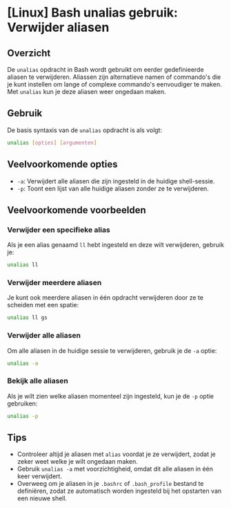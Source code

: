 # [Linux] Bash unalias gebruik: Verwijder aliasen

## Overzicht
De `unalias` opdracht in Bash wordt gebruikt om eerder gedefinieerde aliasen te verwijderen. Aliassen zijn alternatieve namen of commando's die je kunt instellen om lange of complexe commando's eenvoudiger te maken. Met `unalias` kun je deze aliasen weer ongedaan maken.

## Gebruik
De basis syntaxis van de `unalias` opdracht is als volgt:

```bash
unalias [opties] [argumenten]
```

## Veelvoorkomende opties
- `-a`: Verwijdert alle aliasen die zijn ingesteld in de huidige shell-sessie.
- `-p`: Toont een lijst van alle huidige aliasen zonder ze te verwijderen.

## Veelvoorkomende voorbeelden

### Verwijder een specifieke alias
Als je een alias genaamd `ll` hebt ingesteld en deze wilt verwijderen, gebruik je:

```bash
unalias ll
```

### Verwijder meerdere aliasen
Je kunt ook meerdere aliasen in één opdracht verwijderen door ze te scheiden met een spatie:

```bash
unalias ll gs
```

### Verwijder alle aliasen
Om alle aliasen in de huidige sessie te verwijderen, gebruik je de `-a` optie:

```bash
unalias -a
```

### Bekijk alle aliasen
Als je wilt zien welke aliasen momenteel zijn ingesteld, kun je de `-p` optie gebruiken:

```bash
unalias -p
```

## Tips
- Controleer altijd je aliasen met `alias` voordat je ze verwijdert, zodat je zeker weet welke je wilt ongedaan maken.
- Gebruik `unalias -a` met voorzichtigheid, omdat dit alle aliasen in één keer verwijdert.
- Overweeg om je aliasen in je `.bashrc` of `.bash_profile` bestand te definiëren, zodat ze automatisch worden ingesteld bij het opstarten van een nieuwe shell.